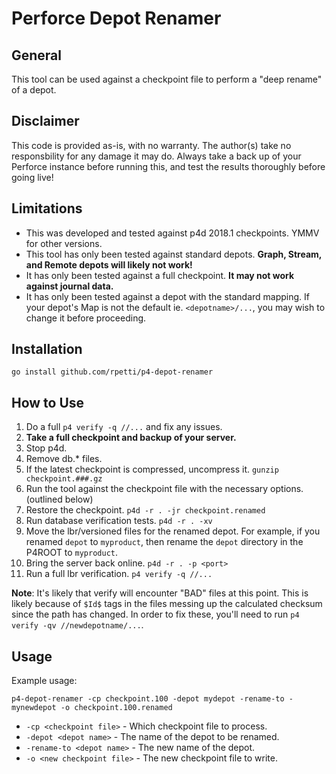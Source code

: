 # Perforce Depot Renamer

## General

This tool can be used against a checkpoint file to perform a "deep rename" of a depot.

## Disclaimer

This code is provided as-is, with no warranty. The author(s) take no responsbility for any damage it may do. Always take a back up of your Perforce instance before running this, and test the results thoroughly before going live!

## Limitations

- This was developed and tested against p4d 2018.1 checkpoints. YMMV for other versions.
- This tool has only been tested against standard depots. **Graph, Stream, and Remote depots will likely not work!**
- It has only been tested against a full checkpoint. **It may not work against journal data.**
- It has only been tested against a depot with the standard mapping. If your depot's Map is not the default ie. `<depotname>/...`, you may wish to change it before proceeding.

## Installation

```
go install github.com/rpetti/p4-depot-renamer
```

## How to Use

1. Do a full `p4 verify -q //...` and fix any issues.
2. **Take a full checkpoint and backup of your server.**
3. Stop p4d.
4. Remove db.* files.
5. If the latest checkpoint is compressed, uncompress it. `gunzip checkpoint.###.gz`
6. Run the tool against the checkpoint file with the necessary options. (outlined below)
7. Restore the checkpoint. `p4d -r . -jr checkpoint.renamed`
8. Run database verification tests. `p4d -r . -xv`
9. Move the lbr/versioned files for the renamed depot. For example, if you renamed `depot` to `myproduct`, then rename the `depot` directory in the P4ROOT to `myproduct`.
10. Bring the server back online. `p4d -r . -p <port>`
11. Run a full lbr verification. `p4 verify -q //...`

**Note**: It's likely that verify will encounter "BAD" files at this point. This is likely because of `$Id$` tags in the files messing up the calculated checksum since the path has changed. In order to fix these, you'll need to run `p4 verify -qv //newdepotname/...`.

## Usage

Example usage:

```
p4-depot-renamer -cp checkpoint.100 -depot mydepot -rename-to -mynewdepot -o checkpoint.100.renamed
```
- `-cp <checkpoint file>` - Which checkpoint file to process.
- `-depot <depot name>` - The name of the depot to be renamed.
- `-rename-to <depot name>` - The new name of the depot.
- `-o <new checkpoint file>` - The new checkpoint file to write.